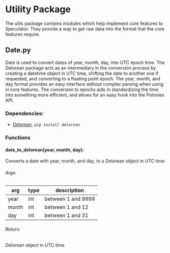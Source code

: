 # Utility Package
The utils package contains modules which help implement core features to Speculator.  They provide a way to get raw data into the format that the core features require.

## Date.py
Date is used to convert dates of year, month, day, into UTC epoch time.
The Delorean package acts as an intermediary in the conversion process by creating a datetime object in UTC time, shifting the date to another one if requested, and converting to a floating point epoch.  The year, month, and day format provides an easy interface without complex parsing when using in core features.  The conversion to epochs aids in standardizing the time into something more efficient, and allows for an easy hook into the Poloniex API.

### Dependencies:
* [Delorean](http://delorean.readthedocs.io/en/latest/install.html), ` pip install delorean `

### Functions
#### date\_to\_delorean(year, month, day):
Converts a date with year, month, and day, to a Delorean object in UTC time
###### Args:
arg | type | description
--- | ---  | ---
year | int | between 1 and 9999
month | int | between 1 and 12
day | int | between 1 and 31
###### Return:
Delorean object in UTC time


